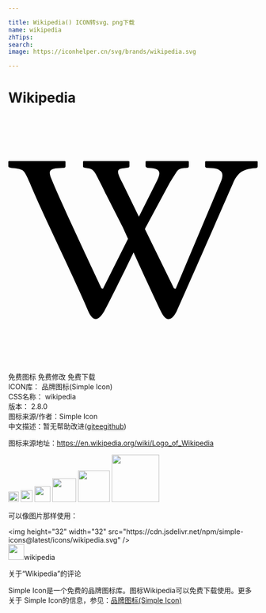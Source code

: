 ```yaml
---

title: Wikipedia() ICON转svg、png下载
name: wikipedia
zhTips: 
search: 
image: https://iconhelper.cn/svg/brands/wikipedia.svg

---
```


# Wikipedia  <small style="font-size: 60%;font-weight: 100"></small>

<div id="svg" class="svg-wrap">
<svg role="img" viewBox="0 0 24 24" xmlns="http://www.w3.org/2000/svg"><title>Wikipedia icon</title><path d="M12.09 13.119c-.936 1.932-2.217 4.548-2.853 5.728-.616 1.074-1.127.931-1.532.029-1.406-3.321-4.293-9.144-5.651-12.409-.251-.601-.441-.987-.619-1.139-.181-.15-.554-.24-1.122-.271C.103 5.033 0 4.982 0 4.898v-.455l.052-.045c.924-.005 5.401 0 5.401 0l.051.045v.434c0 .119-.075.176-.225.176l-.564.031c-.485.029-.727.164-.727.436 0 .135.053.33.166.601 1.082 2.646 4.818 10.521 4.818 10.521l.136.046 2.411-4.81-.482-1.067-1.658-3.264s-.318-.654-.428-.872c-.728-1.443-.712-1.518-1.447-1.617-.207-.023-.313-.05-.313-.149v-.468l.06-.045h4.292l.113.037v.451c0 .105-.076.15-.227.15l-.308.047c-.792.061-.661.381-.136 1.422l1.582 3.252 1.758-3.504c.293-.64.233-.801.111-.947-.07-.084-.305-.22-.812-.24l-.201-.021c-.052 0-.098-.015-.145-.051-.045-.031-.067-.076-.067-.129v-.427l.061-.045c1.247-.008 4.043 0 4.043 0l.059.045v.436c0 .121-.059.178-.193.178-.646.03-.782.095-1.023.439-.12.186-.375.589-.646 1.039l-2.301 4.273-.065.135 2.792 5.712.17.048 4.396-10.438c.154-.422.129-.722-.064-.895-.197-.172-.346-.273-.857-.295l-.42-.016c-.061 0-.105-.014-.152-.045-.043-.029-.072-.075-.072-.119v-.436l.059-.045h4.961l.041.045v.437c0 .119-.074.18-.209.18-.648.03-1.127.18-1.443.421-.314.255-.557.616-.736 1.067 0 0-4.043 9.258-5.426 12.339-.525 1.007-1.053.917-1.503-.031-.571-1.171-1.773-3.786-2.646-5.71l.053-.036z"/></svg>
</div>
<detail full-name='wikipedia'></detail>

<div class="detail-page">
<p>
<span><span class="badge-success badge">免费图标</span> <span class="badge-success badge">免费修改</span>  <span class="badge-success badge">免费下载</span> </span>
<br/>
<span>
ICON库：
<span class="badge-secondary badge">品牌图标(Simple Icon)</span> 
</span>
<br/>
<span>
CSS名称：
<span class="badge-secondary badge">wikipedia</span> 
</span>

<br/>
<span>
版本：
<span class="badge-secondary badge">2.8.0</span> 
</span>
<br/>
<span>图标来源/作者：<span class="badge-light badge">Simple Icon</span></span> 
<br/>
<span class="zh-detail">中文描述：暂无<span class="help-link"><span>帮助改进</span>(<a href="https://gitee.com/liuwave/icon-helper/edit/master/json/brands/wikipedia.json" target="_blank" rel="noopener noreferrer">gitee</a><a href="https://github.com/liuwave/icon-helper/edit/master/json/brands/wikipedia.json" target="_blank" rel="noopener noreferrer">github</a></span>)</span><br/>
</p>
</div><div class="description description alert alert-light"><p>图标来源地址：<a href="https://en.wikipedia.org/wiki/Logo_of_Wikipedia" target="_blank" rel="noopener noreferrer">https://en.wikipedia.org/wiki/Logo_of_Wikipedia</a></p></div>
<div class="alert alert-dark">
<img height="21" width="21" src="https://cdn.jsdelivr.net/npm/simple-icons@latest/icons/wikipedia.svg" />
<img height="24" width="24" src="https://cdn.jsdelivr.net/npm/simple-icons@latest/icons/wikipedia.svg" />
<img height="32" width="32" src="https://cdn.jsdelivr.net/npm/simple-icons@latest/icons/wikipedia.svg" />
<img height="48" width="48" src="https://cdn.jsdelivr.net/npm/simple-icons@latest/icons/wikipedia.svg" />
<img height="64" width="64" src="https://cdn.jsdelivr.net/npm/simple-icons@latest/icons/wikipedia.svg" />
<img height="96" width="96" src="https://cdn.jsdelivr.net/npm/simple-icons@latest/icons/wikipedia.svg" />

</div>
<div>
  <p>可以像图片那样使用：    
  </p>
  <div class="alert alert-primary" style="font-size: 14px">
    &lt;img height="32" width="32" src="https://cdn.jsdelivr.net/npm/simple-icons@latest/icons/wikipedia.svg" /&gt;
    <copy-btn content='<img height="32" width="32" src="https://cdn.jsdelivr.net/npm/simple-icons@latest/icons/wikipedia.svg" />'></copy-btn>
  </div>
  <div class="alert alert-secondary">
    <img height="32" width="32" src="https://cdn.jsdelivr.net/npm/simple-icons@latest/icons/wikipedia.svg" />wikipedia
    <copy-btn content="wikipedia" btn-title="复制图标名称"></copy-btn>
  </div>
</div>

<Vssue title="关于“Wikipedia”的评论" >关于“Wikipedia”的评论</Vssue>


<div><p>Simple Icon是一个免费的品牌图标库。图标Wikipedia可以免费下载使用。更多关于  Simple Icon的信息，参见：<a target="_blank" href="https://iconhelper.cn/brands.html">品牌图标(Simple Icon)</a>
</p></div>
